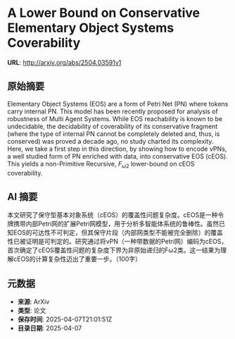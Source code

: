 # A Lower Bound on Conservative Elementary Object Systems Coverability

**URL**: http://arxiv.org/abs/2504.03591v1

## 原始摘要

Elementary Object Systems (EOS) are a form of Petri Net (PN) where tokens
carry internal PN. This model has been recently proposed for analysis of
robustness of Multi Agent Systems. While EOS reachability is known to be
undecidable, the decidability of coverability of its conservative fragment
(where the type of internal PN cannot be completely deleted and, thus, is
conserved) was proved a decade ago, no study charted its complexity. Here, we
take a first step in this direction, by showing how to encode $\nu$PNs, a well
studied form of PN enriched with data, into conservative EOS (cEOS). This
yields a non-Primitive Recursive, $F_{\omega2}$ lower-bound on cEOS
coverability.


## AI 摘要

本文研究了保守型基本对象系统（cEOS）的覆盖性问题复杂度。cEOS是一种令牌携带内部Petri网的扩展Petri网模型，用于分析多智能体系统的鲁棒性。虽然已知EOS的可达性不可判定，但其保守片段（内部网类型不能被完全删除）的覆盖性已被证明是可判定的。研究通过将νPN（一种带数据的Petri网）编码为cEOS，首次确定了cEOS覆盖性问题的复杂度下界为非原始递归的Fω2类。这一结果为理解cEOS的计算复杂性迈出了重要一步。（100字）

## 元数据

- **来源**: ArXiv
- **类型**: 论文
- **保存时间**: 2025-04-07T21:01:51Z
- **目录日期**: 2025-04-07
